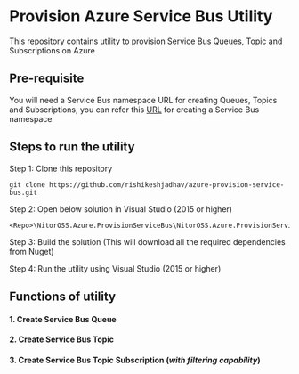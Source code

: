 # Provision Azure Service Bus Utility

This repository contains utility to provision Service Bus Queues, Topic and Subscriptions on Azure

## Pre-requisite

You will need a Service Bus namespace URL for creating Queues, Topics and Subscriptions, you can refer this [URL](https://docs.microsoft.com/en-us/azure/service-bus-messaging/service-bus-create-namespace-portal) for creating a Service Bus namespace

## Steps to run the utility

Step 1: Clone this repository
```
git clone https://github.com/rishikeshjadhav/azure-provision-service-bus.git
```

Step 2: Open below solution in Visual Studio (2015 or higher)
```
<Repo>\NitorOSS.Azure.ProvisionServiceBus\NitorOSS.Azure.ProvisionServiceBus.sln
```

Step 3: Build the solution (This will download all the required dependencies from Nuget)

Step 4: Run the utility using Visual Studio (2015 or higher)

## Functions of utility

#### 1. Create Service Bus Queue

#### 2. Create Service Bus Topic

#### 3. Create Service Bus Topic Subscription (**_with filtering capability_**)
